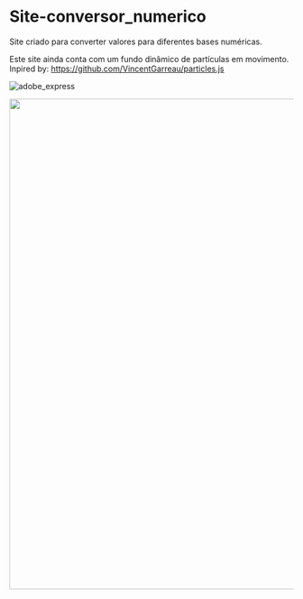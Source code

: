 # Site-conversor_numerico
Site criado para converter valores para diferentes bases numéricas.

Este site ainda conta com um fundo dinâmico de partículas em movimento. <br>
Inpired by: https://github.com/VincentGarreau/particles.js

![adobe_express](https://user-images.githubusercontent.com/123118063/213706603-8092540c-cb6f-4e59-9524-5b632d7584cb.png)

<img src="https://user-images.githubusercontent.com/123118063/214734695-145740d6-2fee-4852-a82f-8d1e4d73a60a.jpg" height="870" widht="870"/>
